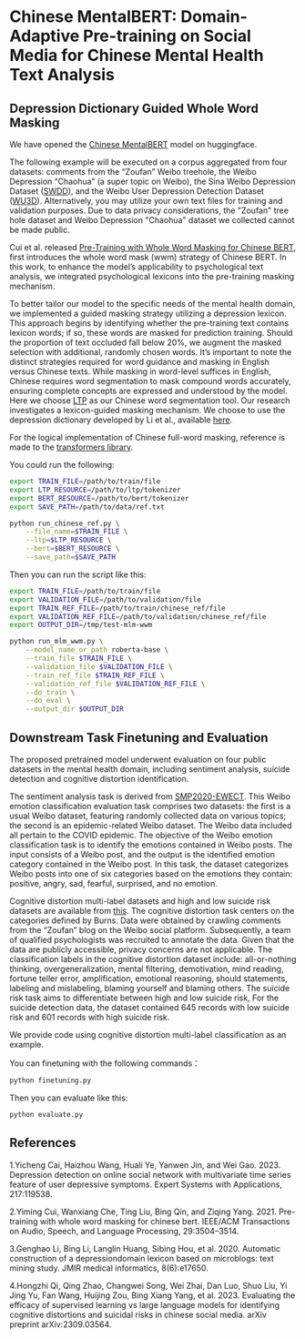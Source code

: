<!---
Copyright 2020 The HuggingFace Team. All rights reserved.

Licensed under the Apache License, Version 2.0 (the "License");
you may not use this file except in compliance with the License.
You may obtain a copy of the License at

    http://www.apache.org/licenses/LICENSE-2.0

Unless required by applicable law or agreed to in writing, software
distributed under the License is distributed on an "AS IS" BASIS,
WITHOUT WARRANTIES OR CONDITIONS OF ANY KIND, either express or implied.
See the License for the specific language governing permissions and
limitations under the License.
-->

# Chinese MentalBERT: Domain-Adaptive Pre-training on Social Media for Chinese Mental Health Text Analysis

## Depression Dictionary Guided Whole Word Masking 
We have opened the [Chinese MentalBERT](https://huggingface.co/zwzzz/Chinese-MentalBERT) model on huggingface.

The following example will be executed on a corpus aggregated from four datasets: comments from the “Zoufan” Weibo treehole, 
the Weibo Depression “Chaohua” (a super topic on Weibo), the Sina Weibo Depression Dataset ([SWDD](https://github.com/ethan-nicholas-tsai/SWDD)), and 
the Weibo User Depression Detection Dataset ([WU3D](https://github.com/aidenwang9867/Weibo-User-Depression-Detection-Dataset)). Alternatively, you may utilize your own text files for training and validation purposes. Due to data privacy considerations, the "Zoufan" tree hole dataset and Weibo Depression "Chaohua" dataset we collected cannot be made public.

Cui et al. released [Pre-Training with Whole Word Masking for Chinese BERT](https://arxiv.org/pdf/1906.08101.pdf), first introduces the whole word mask (wwm) 
strategy of Chinese BERT. In this work, to enhance the model’s applicability to psychological text analysis, we integrated psychological lexicons into the 
pre-training masking mechanism. 

To better tailor our model to the specific needs of the mental health domain, we implemented a guided masking strategy utilizing a depression lexicon. This approach begins by identifying whether the pre-training text contains lexicon words; if so, these words are masked for prediction training. Should the proportion of text occluded fall below 20%, we augment the masked selection with additional, randomly chosen words. It’s important to note the distinct strategies required for word guidance and masking in English versus Chinese texts. While masking in word-level suffices in English, Chinese requires word segmentation to mask compound words accurately, ensuring complete concepts are expressed and understood by the model. Here we choose [LTP](https://github.com/HIT-SCIR/ltp) as our Chinese word segmentation tool. Our research investigates a lexicon-guided masking mechanism. We choose to use the depression dictionary developed by Li et al., available [here](https://github.com/omfoggynight/Chinese-Depression-domain-Lexicon). 

For the logical implementation of Chinese full-word masking, reference is made to the [transformers library](https://github.com/huggingface/transformers/tree/main/examples/research_projects/mlm_wwm).


You could run the following:


```bash
export TRAIN_FILE=/path/to/train/file
export LTP_RESOURCE=/path/to/ltp/tokenizer
export BERT_RESOURCE=/path/to/bert/tokenizer
export SAVE_PATH=/path/to/data/ref.txt

python run_chinese_ref.py \
    --file_name=$TRAIN_FILE \
    --ltp=$LTP_RESOURCE \
    --bert=$BERT_RESOURCE \
    --save_path=$SAVE_PATH
```

Then you can run the script like this: 


```bash
export TRAIN_FILE=/path/to/train/file
export VALIDATION_FILE=/path/to/validation/file
export TRAIN_REF_FILE=/path/to/train/chinese_ref/file
export VALIDATION_REF_FILE=/path/to/validation/chinese_ref/file
export OUTPUT_DIR=/tmp/test-mlm-wwm

python run_mlm_wwm.py \
    --model_name_or_path roberta-base \
    --train_file $TRAIN_FILE \
    --validation_file $VALIDATION_FILE \
    --train_ref_file $TRAIN_REF_FILE \
    --validation_ref_file $VALIDATION_REF_FILE \
    --do_train \
    --do_eval \
    --output_dir $OUTPUT_DIR
```
## Downstream Task Finetuning and Evaluation
The proposed pretrained model underwent evaluation on four public datasets in the mental health domain, including sentiment analysis, suicide detection and cognitive distortion identification.

The sentiment analysis task is derived from [SMP2020-EWECT](https://github.com/BrownSweater/BERT_SMP2020-EWECT). This Weibo emotion classification evaluation task comprises two datasets: the first is a usual Weibo dataset, featuring randomly collected data on various topics; the second is an epidemic-related Weibo dataset. The Weibo data included all pertain to the COVID epidemic. The objective of the Weibo emotion classification task is to identify the emotions contained in Weibo posts. The input consists of a Weibo post, and the output is the identified emotion category contained in the Weibo post. In this task, the dataset categorizes Weibo posts into one of six categories based on the emotions they contain: positive, angry, sad, fearful, surprised, and no emotion.

Cognitive distortion multi-label datasets and high and low suicide risk datasets are available from [this](https://github.com/HongzhiQ/SupervisedVsLLM-EfficacyEval). The cognitive distortion task centers on the categories defined by Burns. Data were obtained by crawling comments from the “Zoufan” blog on the Weibo social platform. Subsequently, a team of qualified psychologists was recruited to annotate the data. Given that the data are publicly accessible, privacy concerns are not applicable. The classification labels in the cognitive distortion dataset include: all-or-nothing thinking, overgeneralization, mental filtering, demotivation, mind reading, fortune teller error, amplification, emotional reasoning, should statements, labeling and mislabeling, blaming yourself and blaming others. The suicide risk task aims to differentiate between high and low suicide risk, For the suicide detection data, the dataset contained 645 records with low suicide risk and 601 records with high suicide risk.


We provide code using cognitive distortion multi-label classification as an example.


You can finetuning with the following commands：


```bash
python finetuning.py
```
Then you can evaluate like this: 

```bash
python evaluate.py
```
## References
1.Yicheng Cai, Haizhou Wang, Huali Ye, Yanwen Jin, and Wei Gao. 2023. Depression detection on online social network with multivariate time series feature of user depressive symptoms. Expert Systems with Applications, 217:119538.

2.Yiming Cui, Wanxiang Che, Ting Liu, Bing Qin, and Ziqing Yang. 2021. Pre-training with whole word masking for chinese bert. IEEE/ACM Transactions on Audio, Speech, and Language Processing, 29:3504–3514.

3.Genghao Li, Bing Li, Langlin Huang, Sibing Hou, et al. 2020. Automatic construction of a depressiondomain lexicon based on microblogs: text mining study. JMIR medical informatics, 8(6):e17650.

4.Hongzhi Qi, Qing Zhao, Changwei Song, Wei Zhai, Dan Luo, Shuo Liu, Yi Jing Yu, Fan Wang, Huijing Zou, Bing Xiang Yang, et al. 2023. Evaluating the efficacy of supervised learning vs large language models for identifying cognitive distortions and suicidal risks in chinese social media. arXiv preprint arXiv:2309.03564.
